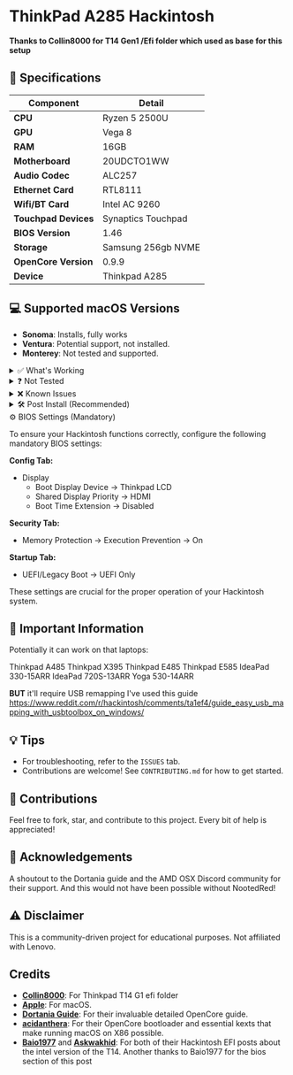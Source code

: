# ThinkPad A285 Hackintosh

 **Thanks to Collin8000 for T14 Gen1 /Efi folder which used as base for this setup**

## 📝 Specifications

| Component             | Detail                  |
|-----------------------|-------------------------|
| **CPU**               | Ryzen 5 2500U           |
| **GPU**               | Vega 8                  |
| **RAM**               | 16GB                    |
| **Motherboard**       | 20UDCTO1WW              |
| **Audio Codec**       | ALC257                  |
| **Ethernet Card**     | RTL8111                 |
| **Wifi/BT Card**      | Intel AC 9260           |
| **Touchpad Devices**  | Synaptics Touchpad      |
| **BIOS Version**      | 1.46                    |
| **Storage**           | Samsung 256gb NVME      |
| **OpenCore Version**  | 0.9.9                    |
| **Device**            | Thinkpad A285           |

## 💻 Supported macOS Versions

- **Sonoma**: Installs, fully works
- **Ventura**: Potential support, not installed.
- **Monterey**: Not tested and supported.

<details>
<summary>✅ What's Working</summary>

- **WIFI**
- **Trackpad**
- **Battery Status**
- **Backlight**
- **IGPU**
- **Fan Control**: Full YogaSMC EC Access.
- **FN keys**
- **Audio**
- **Camera**: fixed after USB mapping
- **BT**: also fixed
- **Dual Boot with Windows**: just for USB remap
- *...and more!*
  
</details>

<details>
<summary>❓ Not Tested</summary>

- **FindMy**

</details>

<details>
<summary>❌ Known Issues</summary>

- **sleep**: I'm working about that
- **Airdrop**: Not functioning due to Intel cards not being native, works only on Broadcom cards.
- **Screen Mirroring**: Not available unless using a paid service such as airserver.

</details>

<details>
<summary>🛠️ Post Install (Recommended)</summary>

After installing macOS, it's recommended to adjust certain settings for optimal performance:

- **iGPU Memory**: Increase the iGPU memory allocation in your BIOS settings to at least 1GB.
- **YogaSMC app**: Get more control over your system, Fan Control, Backlight, 

</details>


<summary>⚙️ BIOS Settings (Mandatory)</summary>

To ensure your Hackintosh functions correctly, configure the following mandatory BIOS settings:

**Config Tab:**
- Display
  - Boot Display Device -> Thinkpad LCD
  - Shared Display Priority -> HDMI
  - Boot Time Extension -> Disabled

**Security Tab:**
- Memory Protection -> Execution Prevention -> On

**Startup Tab:**
- UEFI/Legacy Boot -> UEFI Only

These settings are crucial for the proper operation of your Hackintosh system.

</details>



## 🔑 Important Information

Potentially it can work on that laptops:

Thinkpad A485
Thinkpad X395
Thinkpad E485
Thinkpad E585
IdeaPad 330-15ARR
IdeaPad 720S-13ARR
Yoga 530-14ARR

**BUT** it'll require USB remapping
I've used this guide
https://www.reddit.com/r/hackintosh/comments/ta1ef4/guide_easy_usb_mapping_with_usbtoolbox_on_windows/

## 💡 Tips

- For troubleshooting, refer to the `ISSUES` tab.
- Contributions are welcome! See `CONTRIBUTING.md` for how to get started.

## 🤝 Contributions

Feel free to fork, star, and contribute to this project. Every bit of help is appreciated!

## 🙏 Acknowledgements

A shoutout to the Dortania guide and the AMD OSX Discord community for their support. And this would not have been possible without NootedRed!

## ⚠️ Disclaimer

This is a community-driven project for educational purposes. Not affiliated with Lenovo.

## Credits

- **[Collin8000](https://github.com/Collin8000/Thinkpad-T14-Gen-1-Amd-Hackintosh)**: For Thinkpad T14 G1 efi folder
- **[Apple](https://github.com/apple)**: For macOS.
- **[Dortania Guide](https://dortania.github.io/getting-started/)**: For their invaluable detailed OpenCore guide.
- **[acidanthera](https://github.com/acidanthera)**: For their OpenCore bootloader and essential kexts that make running macOS on X86 possible.
- **[Baio1977](https://github.com/Baio1977)** and **[Askwakhid](https://github.com/askwakhid)**: For both of their Hackintosh EFI posts about the intel version of the T14. Another thanks to Baio1977 for the bios section of this post
